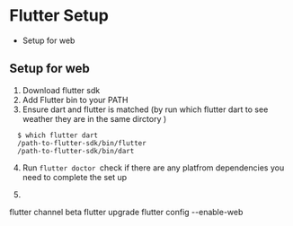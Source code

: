 # Flutter Setup
* Setup for web

## Setup for web
1. Download flutter sdk 
2. Add Flutter bin to your PATH
3. Ensure dart and flutter is matched (by run which flutter dart to see weather they are in the same dirctory )
```
  $ which flutter dart  
  /path-to-flutter-sdk/bin/flutter
  /path-to-flutter-sdk/bin/dart
```
4. Run ```flutter doctor ```check if there are any platfrom dependencies you need to complete the set up 

5. ```
flutter channel beta
flutter upgrade
flutter config --enable-web
```


